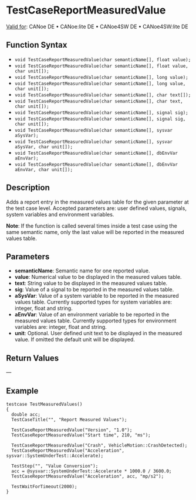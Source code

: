 # TestCaseReportMeasuredValue

[Valid for](../../../Shared/FeatureAvailability.md): CANoe DE • CANoe:lite DE • CANoe4SW DE • CANoe4SW:lite DE

## Function Syntax

- `void TestCaseReportMeasuredValue(char semanticName[], float value);`
- `void TestCaseReportMeasuredValue(char semanticName[], float value, char unit[]);`
- `void TestCaseReportMeasuredValue(char semanticName[], long value);`
- `void TestCaseReportMeasuredValue(char semanticName[], long value, char unit[]);`
- `void TestCaseReportMeasuredValue(char semanticName[], char text[]);`
- `void TestCaseReportMeasuredValue(char semanticName[], char text, char unit[]);`
- `void TestCaseReportMeasuredValue(char semanticName[], signal sig);`
- `void TestCaseReportMeasuredValue(char semanticName[], signal sig, char unit[]);`
- `void TestCaseReportMeasuredValue(char semanticName[], sysvar aSysVar);`
- `void TestCaseReportMeasuredValue(char semanticName[], sysvar aSysVar, char unit[]);`
- `void TestCaseReportMeasuredValue(char semanticName[], dbEnvVar aEnvVar);`
- `void TestCaseReportMeasuredValue(char semanticName[], dbEnvVar aEnvVar, char unit[]);`

## Description

Adds a report entry in the measured values table for the given parameter at the test case level. Accepted parameters are: user defined values, signals, system variables and environment variables.

**Note**: If the function is called several times inside a test case using the same semantic name, only the last value will be reported in the measured values table.

## Parameters

- **semanticName**: Semantic name for one reported value.
- **value**: Numerical value to be displayed in the measured values table.
- **text**: String value to be displayed in the measured values table.
- **sig**: Value of a signal to be reported in the measured values table.
- **aSysVar**: Value of a system variable to be reported in the measured values table. Currently supported types for system variables are: integer, float and string.
- **aEnvVar**: Value of an environment variable to be reported in the measured values table. Currently supported types for environment variables are: integer, float and string.
- **unit**: Optional. User defined unit text to be displayed in the measured value. If omitted the default unit will be displayed.

## Return Values

—

## Example

```plaintext
testcase TestMeasuredValues()
{
  double acc;
  TestCaseTitle("", "Report Measured Values");

  TestCaseReportMeasuredValue("Version", "1.0");
  TestCaseReportMeasuredValue("Start time", 210, "ms");

  TestCaseReportMeasuredValue("Crash", VehicleMotion::CrashDetected);
  TestCaseReportMeasuredValue("Acceleration", sysvar::SystemUnderTest::Accelerate);

  TestStep("", "Value Conversion");
  acc = @sysvar::SystemUnderTest::Accelerate * 1000.0 / 3600.0;
  TestCaseReportMeasuredValue("Acceleration", acc, "mp/s2");

  TestWaitForTimeout(2000);
}
```
